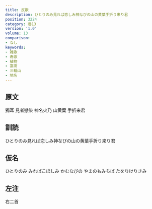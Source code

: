 ```yaml
---
title: 反歌
description: ひとりのみ見れば恋しみ神なびの山の黄葉手折り来り君
position: 3224
category: 巻13
version: '1.0'
volume: 13
comparison:
- なし
keywords:
- 雑歌
- 寿歌
- 植物
- 宴席
- 三輪山
- 地名
---
```


## 原文

獨耳 見者戀染 神名火乃 山黄葉 手折来君

## 訓読

ひとりのみ見れば恋しみ神なびの山の黄葉手折り来り君

## 仮名

ひとりのみ みればこほしみ かむなびの やまのもみちば たをりけりきみ

## 左注

右二首

